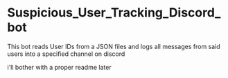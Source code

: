 # Suspicious_User_Tracking_Discord_bot
This bot reads User IDs from a JSON files and logs all messages from said users into a specified channel on discord

i'll bother with a proper readme later 
